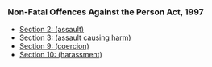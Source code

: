 ###  Non-Fatal Offences Against the Person Act, 1997

  * [ Section 2: (assault) ](https://revisedacts.lawreform.ie/eli/1997/act/26/section/2/revised/en/html)
  * [ Section 3: (assault causing harm) ](https://revisedacts.lawreform.ie/eli/1997/act/26/section/3/revised/en/html)
  * [ Section 9: (coercion) ](https://revisedacts.lawreform.ie/eli/1997/act/26/section/9/revised/en/html)
  * [ Section 10: (harassment) ](https://revisedacts.lawreform.ie/eli/1997/act/26/section/10/revised/en/html)
